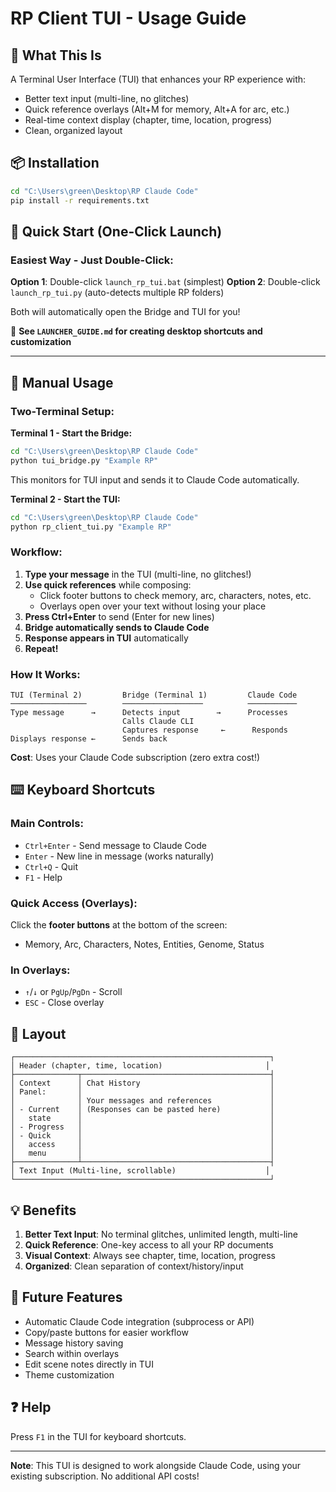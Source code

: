 # RP Client TUI - Usage Guide

## 🎯 What This Is

A Terminal User Interface (TUI) that enhances your RP experience with:
- Better text input (multi-line, no glitches)
- Quick reference overlays (Alt+M for memory, Alt+A for arc, etc.)
- Real-time context display (chapter, time, location, progress)
- Clean, organized layout

## 📦 Installation

```bash
cd "C:\Users\green\Desktop\RP Claude Code"
pip install -r requirements.txt
```

## 🚀 Quick Start (One-Click Launch)

### **Easiest Way - Just Double-Click:**

**Option 1**: Double-click `launch_rp_tui.bat` (simplest)
**Option 2**: Double-click `launch_rp_tui.py` (auto-detects multiple RP folders)

Both will automatically open the Bridge and TUI for you!

📖 **See `LAUNCHER_GUIDE.md` for creating desktop shortcuts and customization**

---

## 🚀 Manual Usage

### Two-Terminal Setup:

**Terminal 1 - Start the Bridge:**
```bash
cd "C:\Users\green\Desktop\RP Claude Code"
python tui_bridge.py "Example RP"
```
This monitors for TUI input and sends it to Claude Code automatically.

**Terminal 2 - Start the TUI:**
```bash
cd "C:\Users\green\Desktop\RP Claude Code"
python rp_client_tui.py "Example RP"
```

### Workflow:

1. **Type your message** in the TUI (multi-line, no glitches!)
2. **Use quick references** while composing:
   - Click footer buttons to check memory, arc, characters, notes, etc.
   - Overlays open over your text without losing your place
3. **Press Ctrl+Enter** to send (Enter for new lines)
4. **Bridge automatically sends to Claude Code**
5. **Response appears in TUI** automatically
6. **Repeat!**

### How It Works:

```
TUI (Terminal 2)         Bridge (Terminal 1)         Claude Code
─────────────────        ──────────────────          ───────────
Type message      →      Detects input        →      Processes
                         Calls Claude CLI
                         Captures response     ←      Responds
Displays response ←      Sends back
```

**Cost**: Uses your Claude Code subscription (zero extra cost!)

## ⌨️ Keyboard Shortcuts

### Main Controls:
- `Ctrl+Enter` - Send message to Claude Code
- `Enter` - New line in message (works naturally)
- `Ctrl+Q` - Quit
- `F1` - Help

### Quick Access (Overlays):
Click the **footer buttons** at the bottom of the screen:
- Memory, Arc, Characters, Notes, Entities, Genome, Status

### In Overlays:
- `↑`/`↓` or `PgUp`/`PgDn` - Scroll
- `ESC` - Close overlay

## 🎨 Layout

```
┌─────────────────────────────────────────────────────────┐
│ Header (chapter, time, location)                       │
├──────────────┬──────────────────────────────────────────┤
│ Context      │ Chat History                             │
│ Panel:       │                                          │
│              │ Your messages and references             │
│ - Current    │ (Responses can be pasted here)           │
│   state      │                                          │
│ - Progress   │                                          │
│ - Quick      │                                          │
│   access     │                                          │
│   menu       │                                          │
├──────────────┴──────────────────────────────────────────┤
│ Text Input (Multi-line, scrollable)                    │
└─────────────────────────────────────────────────────────┘
```

## 💡 Benefits

1. **Better Text Input**: No terminal glitches, unlimited length, multi-line
2. **Quick Reference**: One-key access to all your RP documents
3. **Visual Context**: Always see chapter, time, location, progress
4. **Organized**: Clean separation of context/history/input

## 🔮 Future Features

- Automatic Claude Code integration (subprocess or API)
- Copy/paste buttons for easier workflow
- Message history saving
- Search within overlays
- Edit scene notes directly in TUI
- Theme customization

## ❓ Help

Press `F1` in the TUI for keyboard shortcuts.

---

**Note**: This TUI is designed to work alongside Claude Code, using your existing subscription. No additional API costs!
